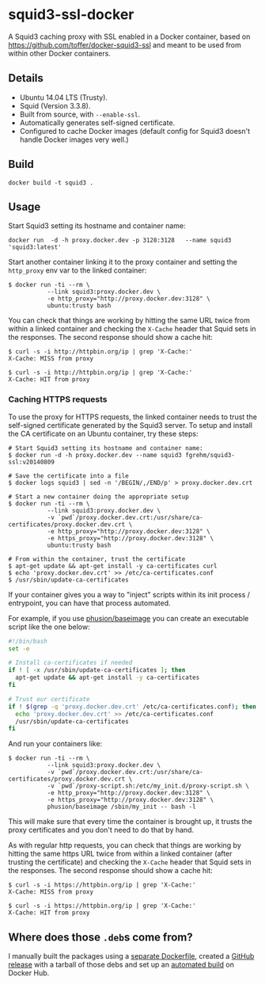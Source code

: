 # squid3-ssl-docker

A Squid3 caching proxy with SSL enabled in a Docker container, based on
https://github.com/toffer/docker-squid3-ssl and meant to be used from within
other Docker containers.

## Details

* Ubuntu 14.04 LTS (Trusty).
* Squid (Version 3.3.8).
* Built from source, with `--enable-ssl`.
* Automatically generates self-signed certificate.
* Configured to cache Docker images (default config for Squid3 doesn't handle
  Docker images very well.)

## Build

```
docker build -t squid3 .
```

## 

## Usage

Start Squid3 setting its hostname and container name:

```
docker run  -d -h proxy.docker.dev -p 3128:3128   --name squid3 'squid3:latest'
```

Start another container linking it to the proxy container and setting the
`http_proxy` env var to the linked container:

```
$ docker run -ti --rm \
           --link squid3:proxy.docker.dev \
           -e http_proxy="http://proxy.docker.dev:3128" \
           ubuntu:trusty bash
```

You can check that things are working by hitting the same URL twice from within
a linked container and checking the `X-Cache` header that Squid sets in the
responses. The second response should show a cache hit:

```
$ curl -s -i http://httpbin.org/ip | grep 'X-Cache:'
X-Cache: MISS from proxy

$ curl -s -i http://httpbin.org/ip | grep 'X-Cache:'
X-Cache: HIT from proxy
```

### Caching HTTPS requests

To use the proxy for HTTPS requests, the linked container needs to trust the
self-signed certificate generated by the Squid3 server. To setup and install the
CA certificate on an Ubuntu container, try these steps:

```
# Start Squid3 setting its hostname and container name:
$ docker run -d -h proxy.docker.dev --name squid3 fgrehm/squid3-ssl:v20140809

# Save the certificate into a file
$ docker logs squid3 | sed -n '/BEGIN/,/END/p' > proxy.docker.dev.crt

# Start a new container doing the appropriate setup
$ docker run -ti --rm \
           --link squid3:proxy.docker.dev \
           -v `pwd`/proxy.docker.dev.crt:/usr/share/ca-certificates/proxy.docker.dev.crt \
           -e http_proxy="http://proxy.docker.dev:3128" \
           -e https_proxy="http://proxy.docker.dev:3128" \
           ubuntu:trusty bash

# From within the container, trust the certificate
$ apt-get update && apt-get install -y ca-certificates curl
$ echo 'proxy.docker.dev.crt' >> /etc/ca-certificates.conf
$ /usr/sbin/update-ca-certificates
```

If your container gives you a way to "inject" scripts within its init process /
entrypoint, you can have that process automated.

For example, if you use [phusion/baseimage](https://github.com/phusion/baseimage-docker)
you can create an executable script like the one below:

```sh
#!/bin/bash
set -e

# Install ca-certificates if needed
if ! [ -x /usr/sbin/update-ca-certificates ]; then
  apt-get update && apt-get install -y ca-certificates
fi

# Trust our certificate
if ! $(grep -q 'proxy.docker.dev.crt' /etc/ca-certificates.conf); then
  echo 'proxy.docker.dev.crt' >> /etc/ca-certificates.conf
  /usr/sbin/update-ca-certificates
fi
```

And run your containers like:

```
$ docker run -ti --rm \
           --link squid3:proxy.docker.dev \
           -v `pwd`/proxy.docker.dev.crt:/usr/share/ca-certificates/proxy.docker.dev.crt \
           -v `pwd`/proxy-script.sh:/etc/my_init.d/proxy-script.sh \
           -e http_proxy="http://proxy.docker.dev:3128" \
           -e https_proxy="http://proxy.docker.dev:3128" \
           phusion/baseimage /sbin/my_init -- bash -l
```

This will make sure that every time the container is brought up, it trusts the
proxy certificates and you don't need to do that by hand.

As with regular http requests, you can check that things are working by hitting
the same https URL twice from within a linked container (after trusting the
certificate) and checking the `X-Cache` header that Squid sets in the responses.
The second response should show a cache hit:

```
$ curl -s -i https://httpbin.org/ip | grep 'X-Cache:'
X-Cache: MISS from proxy

$ curl -s -i https://httpbin.org/ip | grep 'X-Cache:'
X-Cache: HIT from proxy
```

## Where does those `.deb`s come from?

I manually built the packages using a [separate Dockerfile](Dockerfile.build),
created a [GitHub release](https://github.com/fgrehm/squid3-ssl-docker/releases)
with a tarball of those debs and set up an [automated build](https://registry.hub.docker.com/u/fgrehm/squid3-ssl)
on Docker Hub.
